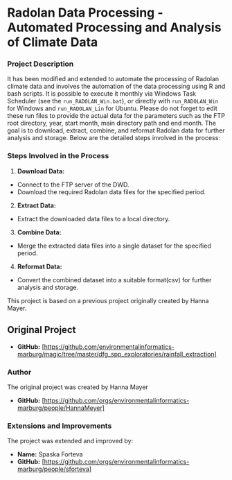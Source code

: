 # Radolan Data Processing - Automated Processing and Analysis of Climate Data

### Project Description

 It has been modified and extended to automate the processing of Radolan climate data and involves the automation of the data processing using R and bash scripts. It is possible to execute it monthly via Windows Task Scheduler (see the `run_RADOLAN_Win.bat`), or directly with `run_RADOLAN_Win` for Windows and `run_RADOLAN_Lin` for Ubuntu. Please do not forget to edit these run files to provide the actual data for the parameters such as the FTP root directory, year, start month, main directory path and end month. The goal is to download, extract, combine, and reformat Radolan data for further analysis and storage. Below are the detailed steps involved in the process:

 ### Steps Involved in the Process
  
1. **Download Data:**
  - Connect to the FTP server of the DWD.
  - Download the required Radolan data files for the specified period.

2. **Extract Data:**
  - Extract the downloaded data files to a local directory.

3. **Combine Data:**
  - Merge the extracted data files into a single dataset for the specified period.

4. **Reformat Data:**
  - Convert the combined dataset into a suitable format(csv) for further analysis and storage.


This project is based on a previous project originally created by Hanna Mayer.

## Original Project
- **GitHub:** [https://github.com/environmentalinformatics-marburg/magic/tree/master/dfg_spp_exploratories/rainfall_extraction]

### Author

The original project was created by Hanna Mayer
- **GitHub:** [https://github.com/orgs/environmentalinformatics-marburg/people/HannaMeyer] 
### Extensions and Improvements

The project was extended and improved by:

- **Name:** Spaska Forteva
- **GitHub:** [https://github.com/orgs/environmentalinformatics-marburg/people/sforteva] 

